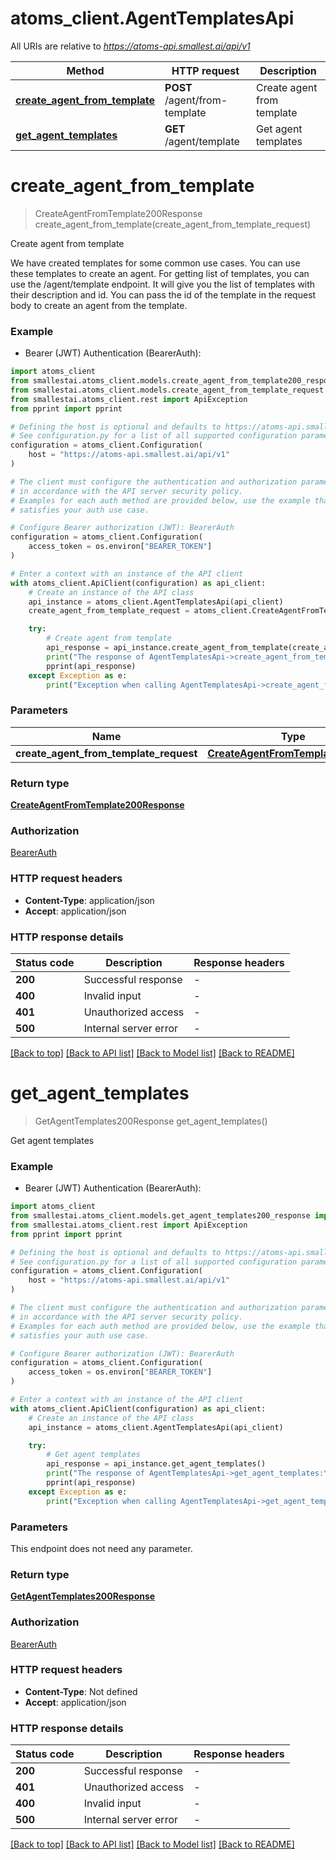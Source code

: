 # atoms_client.AgentTemplatesApi

All URIs are relative to *https://atoms-api.smallest.ai/api/v1*

Method | HTTP request | Description
------------- | ------------- | -------------
[**create_agent_from_template**](AgentTemplatesApi.md#create_agent_from_template) | **POST** /agent/from-template | Create agent from template
[**get_agent_templates**](AgentTemplatesApi.md#get_agent_templates) | **GET** /agent/template | Get agent templates


# **create_agent_from_template**
> CreateAgentFromTemplate200Response create_agent_from_template(create_agent_from_template_request)

Create agent from template

We have created templates for some common use cases. You can use these templates to create an agent. For getting list of templates, you can use the /agent/template endpoint. It will give you the list of templates with their description and id. You can pass the id of the template in the request body to create an agent from the template.

### Example

* Bearer (JWT) Authentication (BearerAuth):

```python
import atoms_client
from smallestai.atoms_client.models.create_agent_from_template200_response import CreateAgentFromTemplate200Response
from smallestai.atoms_client.models.create_agent_from_template_request import CreateAgentFromTemplateRequest
from smallestai.atoms_client.rest import ApiException
from pprint import pprint

# Defining the host is optional and defaults to https://atoms-api.smallest.ai/api/v1
# See configuration.py for a list of all supported configuration parameters.
configuration = atoms_client.Configuration(
    host = "https://atoms-api.smallest.ai/api/v1"
)

# The client must configure the authentication and authorization parameters
# in accordance with the API server security policy.
# Examples for each auth method are provided below, use the example that
# satisfies your auth use case.

# Configure Bearer authorization (JWT): BearerAuth
configuration = atoms_client.Configuration(
    access_token = os.environ["BEARER_TOKEN"]
)

# Enter a context with an instance of the API client
with atoms_client.ApiClient(configuration) as api_client:
    # Create an instance of the API class
    api_instance = atoms_client.AgentTemplatesApi(api_client)
    create_agent_from_template_request = atoms_client.CreateAgentFromTemplateRequest() # CreateAgentFromTemplateRequest | 

    try:
        # Create agent from template
        api_response = api_instance.create_agent_from_template(create_agent_from_template_request)
        print("The response of AgentTemplatesApi->create_agent_from_template:\n")
        pprint(api_response)
    except Exception as e:
        print("Exception when calling AgentTemplatesApi->create_agent_from_template: %s\n" % e)
```



### Parameters


Name | Type | Description  | Notes
------------- | ------------- | ------------- | -------------
 **create_agent_from_template_request** | [**CreateAgentFromTemplateRequest**](CreateAgentFromTemplateRequest.md)|  | 

### Return type

[**CreateAgentFromTemplate200Response**](CreateAgentFromTemplate200Response.md)

### Authorization

[BearerAuth](../README.md#BearerAuth)

### HTTP request headers

 - **Content-Type**: application/json
 - **Accept**: application/json

### HTTP response details

| Status code | Description | Response headers |
|-------------|-------------|------------------|
**200** | Successful response |  -  |
**400** | Invalid input |  -  |
**401** | Unauthorized access |  -  |
**500** | Internal server error |  -  |

[[Back to top]](#) [[Back to API list]](../README.md#documentation-for-api-endpoints) [[Back to Model list]](../README.md#documentation-for-models) [[Back to README]](../README.md)

# **get_agent_templates**
> GetAgentTemplates200Response get_agent_templates()

Get agent templates

### Example

* Bearer (JWT) Authentication (BearerAuth):

```python
import atoms_client
from smallestai.atoms_client.models.get_agent_templates200_response import GetAgentTemplates200Response
from smallestai.atoms_client.rest import ApiException
from pprint import pprint

# Defining the host is optional and defaults to https://atoms-api.smallest.ai/api/v1
# See configuration.py for a list of all supported configuration parameters.
configuration = atoms_client.Configuration(
    host = "https://atoms-api.smallest.ai/api/v1"
)

# The client must configure the authentication and authorization parameters
# in accordance with the API server security policy.
# Examples for each auth method are provided below, use the example that
# satisfies your auth use case.

# Configure Bearer authorization (JWT): BearerAuth
configuration = atoms_client.Configuration(
    access_token = os.environ["BEARER_TOKEN"]
)

# Enter a context with an instance of the API client
with atoms_client.ApiClient(configuration) as api_client:
    # Create an instance of the API class
    api_instance = atoms_client.AgentTemplatesApi(api_client)

    try:
        # Get agent templates
        api_response = api_instance.get_agent_templates()
        print("The response of AgentTemplatesApi->get_agent_templates:\n")
        pprint(api_response)
    except Exception as e:
        print("Exception when calling AgentTemplatesApi->get_agent_templates: %s\n" % e)
```



### Parameters

This endpoint does not need any parameter.

### Return type

[**GetAgentTemplates200Response**](GetAgentTemplates200Response.md)

### Authorization

[BearerAuth](../README.md#BearerAuth)

### HTTP request headers

 - **Content-Type**: Not defined
 - **Accept**: application/json

### HTTP response details

| Status code | Description | Response headers |
|-------------|-------------|------------------|
**200** | Successful response |  -  |
**401** | Unauthorized access |  -  |
**400** | Invalid input |  -  |
**500** | Internal server error |  -  |

[[Back to top]](#) [[Back to API list]](../README.md#documentation-for-api-endpoints) [[Back to Model list]](../README.md#documentation-for-models) [[Back to README]](../README.md)

